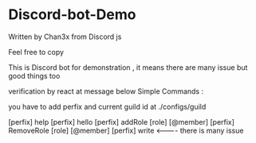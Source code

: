 # Discord-bot-Demo

Written by Chan3x  from Discord js

Feel free to copy

This is Discord bot for demonstration , it means there are many issue but good things too

verification by react at message below
Simple Commands :


you have to add perfix and current guild id at ./configs/guild

[perfix] help
[perfix] hello
[perfix] addRole [role] [@member]
[perfix] RemoveRole [role] [@member]
[perfix] write   <---- there is many issue 
